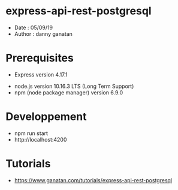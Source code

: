 # express-api-rest-postgresql
- Date : 05/09/19
- Author : danny ganatan

# Prerequisites
- Express version 4.17.1
* node.js version 10.16.3 LTS (Long Term Support)
* npm (node package manager) version 6.9.0

# Developpement
- npm run start
- http://localhost:4200

# Tutorials
- https://www.ganatan.com/tutorials/express-api-rest-postgresql
